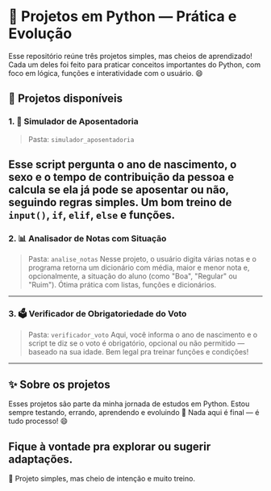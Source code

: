 # 🐍 Projetos em Python — Prática e Evolução

Esse repositório reúne três projetos simples, mas cheios de aprendizado! Cada um deles foi feito para praticar conceitos importantes do Python, com foco em lógica, funções e interatividade com o usuário. 😄

## 📂 Projetos disponíveis

### 1. 🧮 Simulador de Aposentadoria

> Pasta: `simulador_aposentadoria`

Esse script pergunta o ano de nascimento, o sexo e o tempo de contribuição da pessoa e calcula se ela já pode se aposentar ou não, seguindo regras simples. Um bom treino de `input()`, `if`, `elif`, `else` e funções.
---
### 2. 📊 Analisador de Notas com Situação
> Pasta: `analise_notas`
Nesse projeto, o usuário digita várias notas e o programa retorna um dicionário com média, maior e menor nota e, opcionalmente, a situação do aluno (como "Boa", "Regular" ou "Ruim"). Ótima prática com listas, funções e dicionários.
---
### 3. 🗳️ Verificador de Obrigatoriedade do Voto
> Pasta: `verificador_voto`
Aqui, você informa o ano de nascimento e o script te diz se o voto é obrigatório, opcional ou não permitido — baseado na sua idade. Bem legal pra treinar funções e condições!
---
## ✨ Sobre os projetos

Esses projetos são parte da minha jornada de estudos em Python. Estou sempre testando, errando, aprendendo e evoluindo 💪
Nada aqui é final — é tudo processo! 😄

Fique à vontade pra explorar ou sugerir adaptações.
---
🎯 Projeto simples, mas cheio de intenção e muito treino.

